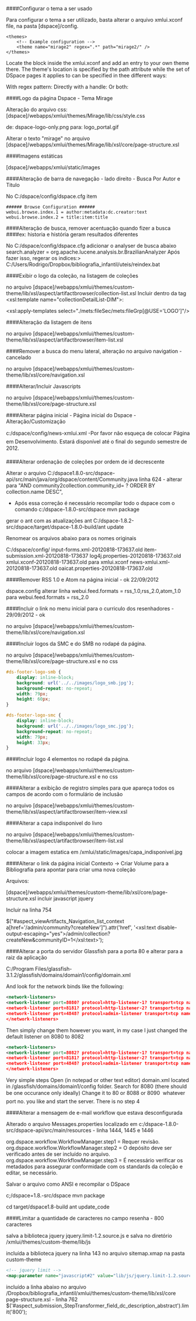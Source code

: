 ####Configurar o tema a ser usado

Para configurar o tema a ser utilizado, basta alterar o arquivo xmlui.xconf file, na pasta [dspace]/config.

    <themes>
        <!-- Example configuration -->
        <theme name="mirage2" regex=".*" path="mirage2/" />
    </themes>

Locate the <themes> block inside the xmlui.xconf and add an entry to your own theme there. The theme's location is specified by the path attribute while the set of DSpace pages it applies to can be specified in thee different ways:

With regex pattern: <theme name=" Theme's name" regex="community-list" path=" YourThemeDir /"/>
Directly with a handle: <theme name=" Theme's name" handle="123456789/42" path=" YourThemeDir /"/>
Or both: <theme name=" Theme's name" regex="browse-title^" handle="123456789/42" path=" YourThemeDir /"/>


####Logo da página Dspace - Tema Mirage

Alteração do arquivo css: [dspace]/webapps/xmlui/themes/Mirage/lib/css/style.css

de: dspace-logo-only.png 
para: logo_portal.gif

Alterar o texto "mirage" no arquivo
[dspace]/webapps/xmlui/themes/Mirage/lib/xsl/core/page-structure.xsl


####Imagens estáticas

[dspace]/webapps/xmlui/static/images


####Alteração de barra de navegação - lado direito - Busca Por Autor e Titulo

No C:/dspace/config/dspace.cfg item 

```
###### Browse Configuration ######
webui.browse.index.1 = author:metadata:dc.creator:text
webui.browse.index.2 = title:item:title
```



####Alteração de busca, remover acentuação quando fizer a busca
####ex: historia e história geram resultados diferentes

No C:/dspace/config/dspace.cfg adicionar o analyser de busca abaixo
search.analyzer = org.apache.lucene.analysis.br.BrazilianAnalyzer
Após fazer isso, regerar os indices:> C:/Users/Rodrigo/Dropbox/bibliografia_infantil/uteis/reindex.bat


####Exibir o logo da coleção, na listagem de coleções

no arquivo [dspace]/webapps/xmlui/themes/custom-theme/lib/xsl/aspect/artifactbrowser/collection-list.xsl
Incluir dentro da tag <xsl:template name="collectionDetailList-DIM">:

<!-- Generate the logo, if present, from the file section -->
<xsl:apply-templates select="./mets:fileSec/mets:fileGrp[@USE='LOGO']"/>


####Alteração da listagem de itens

no arquivo [dspace]/webapps/xmlui/themes/custom-theme/lib/xsl/aspect/artifactbrowser/item-list.xsl


####Remover a busca do menu lateral, alteração no arquivo navigation - cancelado

no arquivo [dspace]/webapps/xmlui/themes/custom-theme/lib/xsl/core/navigation.xsl


####Alterar/Incluir Javascripts

no arquivo [dspace]/webapps/xmlui/themes/custom-theme/lib/xsl/core/page-structure.xsl


####Alterar página inicial - Página inicial do Dspace - Alteração/Customização

c:/dspace/config/news-xmlui.xml
-Por favor não esqueça de colocar Página em Desenvolvimento. Estará disponível até o final 
do segundo semestre de 2012.

####Alterar ordenação de coleções por ordem de id decrescente

Alterar o arquivo C:/dspace1.8.0-src/dspace-api/src/main/java/org/dspace/content/Community.java
linha 624 - alterar para "AND community2collection.community_id= ? ORDER BY collection.name DESC",

- Após essa correção é necessário recompilar todo o dspace com o comando
c:/dspace-1.8.0-src/dspace mvn package

gerar o ant com as atualizações ant 
C:/dspace-1.8.2-src/dspace/target/dspace-1.8.0-build/ant update

Renomear os arquivos abaixo para os nomes originais

C:/dspace/config/
input-forms.xml-20120818-173637.old
item-submission.xml-20120818-173637
log4j.properties-20120818-173637.old
xmlui.xconf-20120818-173637.old para xmlui.xconf
news-xmlui.xml-20120818-173637.old
oaicat.properties-20120818-173637.old


####Remover RSS 1.0 e Atom na página inicial - ok 22/09/2012

dspace.config
alterar linha 
webui.feed.formats = rss_1.0,rss_2.0,atom_1.0
para
webui.feed.formats = rss_2.0


####Incluir o link no menu inicial para o curriculo dos resenhadores - 29/09/2012 - ok

no arquivo [dspace]/webapps/xmlui/themes/custom-theme/lib/xsl/core/navigation.xsl



####Incluir logos da SMC e do SMB no rodapé da página.

no arquivo [dspace]/webapps/xmlui/themes/custom-theme/lib/xsl/core/page-structure.xsl
e no css

```css
#ds-footer-logo-smb {
	display: inline-block;
	background: url('../../images/logo_smb.jpg');
	background-repeat: no-repeat;
	width: 79px;
	height: 60px;
}

#ds-footer-logo-smc {
	display: inline-block;
	background: url('../../images/logo_smc.jpg');
	background-repeat: no-repeat;
	width: 79px;
	height: 33px;
}
```

####Incluir logo 4 elementos no rodapé da página.

no arquivo [dspace]/webapps/xmlui/themes/custom-theme/lib/xsl/core/page-structure.xsl
e no css


####Alterar a exibição de registro simples para que apareça todos os campos de acordo com o formulário de inclusão

no arquivo [dspace]/webapps/xmlui/themes/custom-theme/lib/xsl/aspect/artifactbrowser/item-view.xsl


####Alterar a capa indisponivel do livro

no arquivo [dspace]/webapps/xmlui/themes/custom-theme/lib/xsl/aspect/artifactbrowser/item-list.xsl

colocar a imagem estatica em 
/xmlui/static/images/capa_indisponivel.jpg

####Alterar o link da página inicial Contexto -> Criar Volume para a Bibliografia para apontar para criar uma nova coleção 


Arquivos:

[dspace]/webapps/xmlui/themes/custom-theme/lib/xsl/core/page-structure.xsl
incluir javascript jquery

Incluir na linha 754

$("#aspect_viewArtifacts_Navigation_list_context a[href='/admin/community?createNew']").attr('href', 
'<xsl:text disable-output-escaping="yes">/admin/collection?createNew&amp;communityID=1</xsl:text>');
			
####Alterar a porta do servidor Glassfish para a porta 80 e alterar para a raiz da aplicação

C:/Program Files/glassfish-3.1.2/glassfish/domains/domain1/config/domain.xml

And look for the network binds like the following:

```xml
<network-listeners>
<network-listener port=8080? protocol=http-listener-1? transport=tcp name=http-listener-1? thread-pool=http-thread-pool></network-listener>
<network-listener port=8181? protocol=http-listener-2? transport=tcp name=http-listener-2? thread-pool=http-thread-pool></network-listener>
<network-listener port=4848? protocol=admin-listener transport=tcp name=admin-listener thread-pool=admin-thread-pool></network-listener>
</network-listeners>
```

Then simply change them however you want, in my case I just changed the default listener on 8080 to 8082

```xml
<network-listeners>
<network-listener port=8082? protocol=http-listener-1? transport=tcp name=http-listener-1? thread-pool=http-thread-pool></network-listener>
<network-listener port=8181? protocol=http-listener-2? transport=tcp name=http-listener-2? thread-pool=http-thread-pool></network-listener>
<network-listener port=4848? protocol=admin-listener transport=tcp name=admin-listener thread-pool=admin-thread-pool></network-listener>
</network-listeners>
```

Very simple steps
Open (in notepad or other text editor) domain.xml located in /glassfish/domains/domain1/config folder.
Search for 8080 (there should be one occurance only ideally)
Change it to 80 or 8088 or 8090  whatever port no. you like and start the server.
There is no step 4 

####Alterar a mensagem de e-mail workflow que estava desconfigurada

Alterado o arquivo Messages.properties localizado em 
c:/dspace-1.8.0-src/dspace-api/src/main/resources - linha 1444, 1445 e 1446

org.dspace.workflow.WorkflowManager.step1 = Requer revisão.
org.dspace.workflow.WorkflowManager.step2 = O depósito deve ser verificado antes de ser incluído no arquivo.
org.dspace.workflow.WorkflowManager.step3 = É necessário verificar os metadados para assegurar conformidade com os standards da coleção e editar, se necessário.

Salvar o arquivo como ANSI e recompilar o DSpace

c;/dspace=1.8.-src/dspace
mvn package

cd target/dspace1.8-build
ant update_code

####Limitar a quantidade de caracteres no campo resenha - 800 caracteres

salva a biblioteca jquery jquery.limit-1.2.source.js e salva no
diretório /xmlui/themes/custom-theme/lib/js

incluída a biblioteca jquery na linha 143
no arquivo sitemap.xmap na pasta custom-theme

```xml
<!-- jquery limit -->
<map:parameter name="javascript#2" value="lib/js/jquery.limit-1.2.source.js"/>
```

incluído a linha abaixo no arquivo 
/Dropbox/bibliografia_infantil/xmlui/themes/custom-theme/lib/xsl/core
page-structure.xsl - linha 762
$('#aspect_submission_StepTransformer_field_dc_description_abstract').limit('800');



